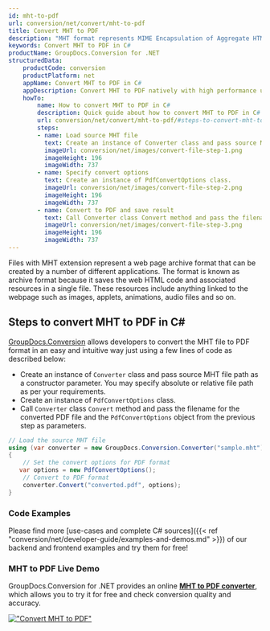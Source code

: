 ```yaml
---
id: mht-to-pdf
url: conversion/net/convert/mht-to-pdf
title: Convert MHT to PDF
description: "MHT format represents MIME Encapsulation of Aggregate HTML with .mht extension. Learn how to convert MHT to PDF file programmatically in C# language using GroupDocs.Conversion for .NET library."
keywords: Convert MHT to PDF in C#
productName: GroupDocs.Conversion for .NET
structuredData:
    productCode: conversion
    productPlatform: net
    appName: Convert MHT to PDF in C#
    appDescription: Convert MHT to PDF natively with high performance using C# language and server side GroupDocs.Conversion for .NET APIs, without the use of any software like Microsoft or Open Office.
    howTo:
        name: How to convert MHT to PDF in C# 
        description: Quick guide about how to convert MHT to PDF in C# with high performance and accuracy.
        url: conversion/net/convert/mht-to-pdf/#steps-to-convert-mht-to-pdf-in-c
        steps:
        - name: Load source MHT file 
          text: Create an instance of Converter class and pass source MHT file path as a constructor parameter. You may specify absolute or relative file path as per your requirements. 
          imageUrl: conversion/net/images/convert-file-step-1.png
          imageHeight: 196
          imageWidth: 737
        - name: Specify convert options 
          text: Create an instance of PdfConvertOptions class.
          imageUrl: conversion/net/images/convert-file-step-2.png
          imageHeight: 196
          imageWidth: 737
        - name: Convert to PDF and save result 
          text: Call Converter class Convert method and pass the filename for the converted HTML file and the PdfConvertOptions object from the previous step as parameters.
          imageUrl: conversion/net/images/convert-file-step-3.png
          imageHeight: 196
          imageWidth: 737
---
```


Files with MHT extension represent a web page archive format that can be created by a number of different applications. The format is known as archive format because it saves the web HTML code and associated resources in a single file. These resources include anything linked to the webpage such as images, applets, animations, audio files and so on.

## Steps to convert MHT to PDF in C#

[GroupDocs.Conversion](https://products.groupdocs.com/conversion/net) allows developers to convert the MHT file to PDF format in an easy and intuitive way just using a few lines of code as described below:

* Create an instance of `Converter` class and pass source MHT file path as a constructor parameter. You may specify absolute or relative file path as per your requirements. 
* Create an instance of `PdfConvertOptions` class.
* Call `Converter` class `Convert` method and pass the filename for the converted PDF file and the `PdfConvertOptions` object from the previous step as parameters.

```csharp
// Load the source MHT file
using (var converter = new GroupDocs.Conversion.Converter("sample.mht"))
{
    // Set the convert options for PDF format
   var options = new PdfConvertOptions();
    // Convert to PDF format
    converter.Convert("converted.pdf", options);
}
```

### Code Examples

Please find more [use-cases and complete C# sources]({{< ref "conversion/net/developer-guide/examples-and-demos.md" >}}) of our backend and frontend examples and try them for free!

### MHT to PDF Live Demo

GroupDocs.Conversion for .NET provides an online [**MHT to PDF converter**](https://products.groupdocs.app/conversion/mht-to-pdf), which allows you to try it for free and check conversion quality and accuracy.

[!["Convert MHT to PDF"](conversion/net/images/convert-to-pdf/convert-mht-to-pdf.png)](https://products.groupdocs.app/conversion/mht-to-pdf)